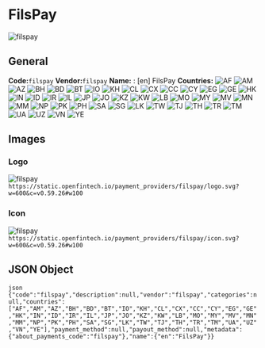 # FilsPay 
![filspay](https://static.openfintech.io/payment_providers/filspay/logo.svg?w=600&c=v0.59.26#w100) 
## General 
**Code:**`filspay` 
**Vendor:**`filspay` 
**Name:** 
:	[en] FilsPay 
**Countries:** 
![AF](https://cdnjs.cloudflare.com/ajax/libs/flag-icon-css/3.3.0/flags/4x3/AF.svg#w24) 
![AM](https://cdnjs.cloudflare.com/ajax/libs/flag-icon-css/3.3.0/flags/4x3/AM.svg#w24) 
![AZ](https://cdnjs.cloudflare.com/ajax/libs/flag-icon-css/3.3.0/flags/4x3/AZ.svg#w24) 
![BH](https://cdnjs.cloudflare.com/ajax/libs/flag-icon-css/3.3.0/flags/4x3/BH.svg#w24) 
![BD](https://cdnjs.cloudflare.com/ajax/libs/flag-icon-css/3.3.0/flags/4x3/BD.svg#w24) 
![BT](https://cdnjs.cloudflare.com/ajax/libs/flag-icon-css/3.3.0/flags/4x3/BT.svg#w24) 
![IO](https://cdnjs.cloudflare.com/ajax/libs/flag-icon-css/3.3.0/flags/4x3/IO.svg#w24) 
![KH](https://cdnjs.cloudflare.com/ajax/libs/flag-icon-css/3.3.0/flags/4x3/KH.svg#w24) 
![CL](https://cdnjs.cloudflare.com/ajax/libs/flag-icon-css/3.3.0/flags/4x3/CL.svg#w24) 
![CX](https://cdnjs.cloudflare.com/ajax/libs/flag-icon-css/3.3.0/flags/4x3/CX.svg#w24) 
![CC](https://cdnjs.cloudflare.com/ajax/libs/flag-icon-css/3.3.0/flags/4x3/CC.svg#w24) 
![CY](https://cdnjs.cloudflare.com/ajax/libs/flag-icon-css/3.3.0/flags/4x3/CY.svg#w24) 
![EG](https://cdnjs.cloudflare.com/ajax/libs/flag-icon-css/3.3.0/flags/4x3/EG.svg#w24) 
![GE](https://cdnjs.cloudflare.com/ajax/libs/flag-icon-css/3.3.0/flags/4x3/GE.svg#w24) 
![HK](https://cdnjs.cloudflare.com/ajax/libs/flag-icon-css/3.3.0/flags/4x3/HK.svg#w24) 
![IN](https://cdnjs.cloudflare.com/ajax/libs/flag-icon-css/3.3.0/flags/4x3/IN.svg#w24) 
![ID](https://cdnjs.cloudflare.com/ajax/libs/flag-icon-css/3.3.0/flags/4x3/ID.svg#w24) 
![IR](https://cdnjs.cloudflare.com/ajax/libs/flag-icon-css/3.3.0/flags/4x3/IR.svg#w24) 
![IL](https://cdnjs.cloudflare.com/ajax/libs/flag-icon-css/3.3.0/flags/4x3/IL.svg#w24) 
![JP](https://cdnjs.cloudflare.com/ajax/libs/flag-icon-css/3.3.0/flags/4x3/JP.svg#w24) 
![JO](https://cdnjs.cloudflare.com/ajax/libs/flag-icon-css/3.3.0/flags/4x3/JO.svg#w24) 
![KZ](https://cdnjs.cloudflare.com/ajax/libs/flag-icon-css/3.3.0/flags/4x3/KZ.svg#w24) 
![KW](https://cdnjs.cloudflare.com/ajax/libs/flag-icon-css/3.3.0/flags/4x3/KW.svg#w24) 
![LB](https://cdnjs.cloudflare.com/ajax/libs/flag-icon-css/3.3.0/flags/4x3/LB.svg#w24) 
![MO](https://cdnjs.cloudflare.com/ajax/libs/flag-icon-css/3.3.0/flags/4x3/MO.svg#w24) 
![MY](https://cdnjs.cloudflare.com/ajax/libs/flag-icon-css/3.3.0/flags/4x3/MY.svg#w24) 
![MV](https://cdnjs.cloudflare.com/ajax/libs/flag-icon-css/3.3.0/flags/4x3/MV.svg#w24) 
![MN](https://cdnjs.cloudflare.com/ajax/libs/flag-icon-css/3.3.0/flags/4x3/MN.svg#w24) 
![MM](https://cdnjs.cloudflare.com/ajax/libs/flag-icon-css/3.3.0/flags/4x3/MM.svg#w24) 
![NP](https://cdnjs.cloudflare.com/ajax/libs/flag-icon-css/3.3.0/flags/4x3/NP.svg#w24) 
![PK](https://cdnjs.cloudflare.com/ajax/libs/flag-icon-css/3.3.0/flags/4x3/PK.svg#w24) 
![PH](https://cdnjs.cloudflare.com/ajax/libs/flag-icon-css/3.3.0/flags/4x3/PH.svg#w24) 
![SA](https://cdnjs.cloudflare.com/ajax/libs/flag-icon-css/3.3.0/flags/4x3/SA.svg#w24) 
![SG](https://cdnjs.cloudflare.com/ajax/libs/flag-icon-css/3.3.0/flags/4x3/SG.svg#w24) 
![LK](https://cdnjs.cloudflare.com/ajax/libs/flag-icon-css/3.3.0/flags/4x3/LK.svg#w24) 
![TW](https://cdnjs.cloudflare.com/ajax/libs/flag-icon-css/3.3.0/flags/4x3/TW.svg#w24) 
![TJ](https://cdnjs.cloudflare.com/ajax/libs/flag-icon-css/3.3.0/flags/4x3/TJ.svg#w24) 
![TH](https://cdnjs.cloudflare.com/ajax/libs/flag-icon-css/3.3.0/flags/4x3/TH.svg#w24) 
![TR](https://cdnjs.cloudflare.com/ajax/libs/flag-icon-css/3.3.0/flags/4x3/TR.svg#w24) 
![TM](https://cdnjs.cloudflare.com/ajax/libs/flag-icon-css/3.3.0/flags/4x3/TM.svg#w24) 
![UA](https://cdnjs.cloudflare.com/ajax/libs/flag-icon-css/3.3.0/flags/4x3/UA.svg#w24) 
![UZ](https://cdnjs.cloudflare.com/ajax/libs/flag-icon-css/3.3.0/flags/4x3/UZ.svg#w24) 
![VN](https://cdnjs.cloudflare.com/ajax/libs/flag-icon-css/3.3.0/flags/4x3/VN.svg#w24) 
![YE](https://cdnjs.cloudflare.com/ajax/libs/flag-icon-css/3.3.0/flags/4x3/YE.svg#w24) 
 
## Images 
### Logo 
![filspay](https://static.openfintech.io/payment_providers/filspay/logo.svg?w=600&c=v0.59.26#w100) 
``` https://static.openfintech.io/payment_providers/filspay/logo.svg?w=600&c=v0.59.26#w100 ``` 
### Icon 
![filspay](https://static.openfintech.io/payment_providers/filspay/icon.svg?w=600&c=v0.59.26#w100) 
``` https://static.openfintech.io/payment_providers/filspay/icon.svg?w=600&c=v0.59.26#w100 ``` 
## JSON Object 
```json {"code":"filspay","description":null,"vendor":"filspay","categories":null,"countries":["AF","AM","AZ","BH","BD","BT","IO","KH","CL","CX","CC","CY","EG","GE","HK","IN","ID","IR","IL","JP","JO","KZ","KW","LB","MO","MY","MV","MN","MM","NP","PK","PH","SA","SG","LK","TW","TJ","TH","TR","TM","UA","UZ","VN","YE"],"payment_method":null,"payout_method":null,"metadata":{"about_payments_code":"filspay"},"name":{"en":"FilsPay"}} ``` 
